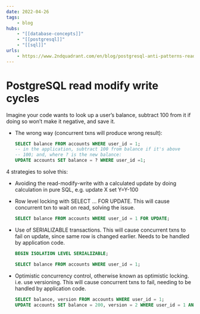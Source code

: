 ```yaml
---
date: 2022-04-26
tags:
    - blog
hubs:
    - "[[database-concepts]]"
    - "[[postgresql]]"
    - "[[sql]]"
urls:
    - https://www.2ndquadrant.com/en/blog/postgresql-anti-patterns-read-modify-write-cycles/
---
```


# PostgreSQL read modify write cycles

Imagine your code wants to look up a user’s balance, subtract 100 from it if doing so won’t make it negative, and save it.

- The wrong way (concurrent txns will produce wrong result):

    ```sql
    SELECT balance FROM accounts WHERE user_id = 1;
    -- in the application, subtract 100 from balance if it's above
    -- 100; and, where ? is the new balance:
    UPDATE accounts SET balance = ? WHERE user_id =1;
    ```

4 strategies to solve this:

- Avoiding the read-modify-write with a calculated update by doing calculation in pure SQL, e.g. update X set Y=Y-100

- Row level locking with SELECT ... FOR UPDATE. This will cause concurrent txn to wait on read, solving the issue.

    ```sql
    SELECT balance FROM accounts WHERE user_id = 1 FOR UPDATE;
    ```

- Use of SERIALIZABLE transactions. This will cause concurrent txns to fail on update, since same row is changed earlier. Needs to be handled by application code.

    ```sql
    BEGIN ISOLATION LEVEL SERIALIZABLE;

    SELECT balance FROM accounts WHERE user_id = 1;
    ```

- Optimistic concurrency control, otherwise known as optimistic locking. i.e. use versioning. This will cause concurrent txns to fail, needing to be handled by application code.

    ```sql
    SELECT balance, version FROM accounts WHERE user_id = 1;
    UPDATE accounts SET balance = 200, version = 2 WHERE user_id = 1 AND version = 1;
    ```

